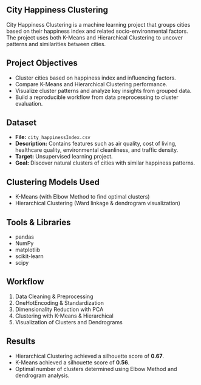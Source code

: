 ## City Happiness Clustering

City Happiness Clustering is a machine learning project that groups cities based on their happiness index and related socio-environmental factors. The project uses both K-Means and Hierarchical Clustering to uncover patterns and similarities between cities.

## Project Objectives
- Cluster cities based on happiness index and influencing factors.
- Compare K-Means and Hierarchical Clustering performance.
- Visualize cluster patterns and analyze key insights from grouped data.
- Build a reproducible workflow from data preprocessing to cluster evaluation.

## Dataset
- **File:** `city_happinessIndex.csv`
- **Description:** Contains features such as air quality, cost of living, healthcare quality, environmental cleanliness, and traffic density.
- **Target:** Unsupervised learning project.
- **Goal:** Discover natural clusters of cities with similar happiness patterns.

## Clustering Models Used
- K-Means (with Elbow Method to find optimal clusters)
- Hierarchical Clustering (Ward linkage & dendrogram visualization)

## Tools & Libraries
- pandas
- NumPy
- matplotlib
- scikit-learn
- scipy

## Workflow
1. Data Cleaning & Preprocessing
2. OneHotEncoding & Standardization
3. Dimensionality Reduction with PCA
4. Clustering with K-Means & Hierarchical
5. Visualization of Clusters and Dendrograms

## Results
- Hierarchical Clustering achieved a silhouette score of **0.67**.
- K-Means achieved a silhouette score of **0.56**.
- Optimal number of clusters determined using Elbow Method and dendrogram analysis.
